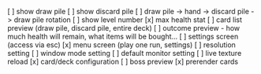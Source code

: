 [ ] show draw pile
[ ] show discard pile
[ ] draw pile -> hand -> discard pile -> draw pile rotation
[ ] show level number
[x] max health stat
[ ] card list preview (draw pile, discard pile, entire deck)
[ ] outcome preview - how much health will remain, what items will be bought...
[ ] settings screen (access via esc)
[x] menu screen (play one run, settings)
[ ] resolution setting
[ ] window mode setting
[ ] default monitor setting
[ ] live texture reload
[x] card/deck configuration
[ ] boss preview
[x] prerender cards
